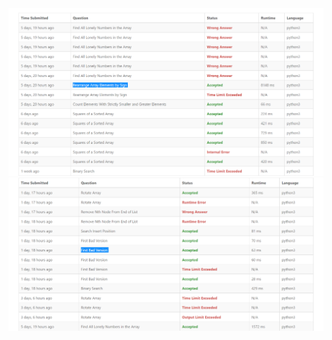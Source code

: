 <img src="leetcode_practice_01.png" alt="Screenshot the results of my contest." width="800"/>

<img src="leetcode_practice_02.png" alt="Screenshot the results of my contest." width="800"/>
